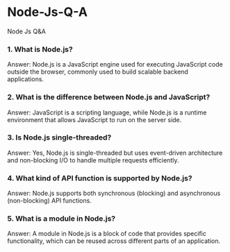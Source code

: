 # Node-Js-Q-A
Node Js Q&amp;A


### 1. What is Node.js?
Answer: Node.js is a JavaScript engine used for executing
JavaScript code outside the browser, commonly used to build
scalable backend applications.

### 2. What is the difference between Node.js and JavaScript?
Answer: JavaScript is a scripting language, while Node.js is a
runtime environment that allows JavaScript to run on the server
side.

### 3. Is Node.js single-threaded?
Answer: Yes, Node.js is single-threaded but uses event-driven
architecture and non-blocking I/O to handle multiple requests
efficiently.

### 4. What kind of API function is supported by Node.js?
Answer: Node.js supports both synchronous (blocking) and
asynchronous (non-blocking) API functions.

### 5. What is a module in Node.js?
Answer: A module in Node.js is a block of code that provides
specific functionality, which can be reused across different parts
of an application.

